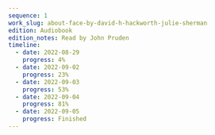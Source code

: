 ```yaml
---
sequence: 1
work_slug: about-face-by-david-h-hackworth-julie-sherman
edition: Audiobook
edition_notes: Read by John Pruden
timeline:
  - date: 2022-08-29
    progress: 4%
  - date: 2022-09-02
    progress: 23%
  - date: 2022-09-03
    progress: 53%
  - date: 2022-09-04
    progress: 81%
  - date: 2022-09-05
    progress: Finished
---
```

